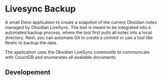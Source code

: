 # Livesync Backup

A small Deno application to create a snapshot of the current Obsidian notes managed by Obsidian LiveSync. The tool is meant to be integrated into a automated backup process, where the tool first pulls all notes into a local directory. Next, you can automate Git to create a commit or use a tool like Restic to backup the data.

The application uses the Obsidian LiveSync commonlib to communicate with CouchDB and enumerates all available documents.

## Developement

